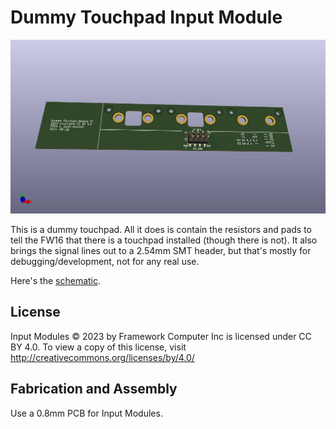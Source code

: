 # Dummy Touchpad Input Module
![image](DummyTouchpad.jpg)

This is a dummy touchpad.  All it does is contain the resistors and pads to
tell the FW16 that there is a touchpad installed (though there is not).
It also brings the signal lines out to a 2.54mm SMT header, but that's
mostly for debugging/development, not for any real use.

Here's the [schematic](./MinimalSmallInputModule.pdf).

## License
Input Modules © 2023 by Framework Computer Inc is licensed under CC BY 4.0. To view a copy of this license, visit http://creativecommons.org/licenses/by/4.0/

## Fabrication and Assembly
Use a 0.8mm PCB for Input Modules.
